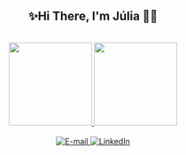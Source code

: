 <div align="center">
  <h2> ✨Hi There, I'm Júlia 🧚‍♀️ </h2>
</div>
</br>
<div align="center">
  <a href="https://github.com/jubassul">
  <img height="150em" src="https://github-readme-stats.vercel.app/api?username=jubassul&show_icons=true&theme=monokai&include_all_commits=true&count_private=true"/> 
  <img height="150em" src="https://github-readme-stats.vercel.app/api/top-langs/?username=jubassul&layout=compact&langs_count=7&theme=monokai"/>
  </a>
    </div>
 </br>
<div align="center">
<a href="mailto:jubassul@gmail.com"><img alt="E-mail" src="https://img.shields.io/badge/Gmail-D14836?style=for-the-badge&logo=gmail&logoColor=white"/>
</a>
<a href="https://www.linkedin.com/in/j%C3%BAlia-bassul-5833981a6/" target="_blank">
<img alt="LinkedIn" src="https://img.shields.io/badge/LinkedIn-0077B5?style=for-the-badge&logo=linkedin&logoColor=white"/>
</a>
</div>
